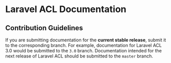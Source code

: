 # Laravel ACL Documentation

## Contribution Guidelines

If you are submitting documentation for the **current stable release**, submit it to the corresponding branch.
For example, documentation for Laravel ACL 3.0 would be submitted to the `3.0` branch.
Documentation intended for the next release of Laravel ACL should be submitted to the `master` branch.